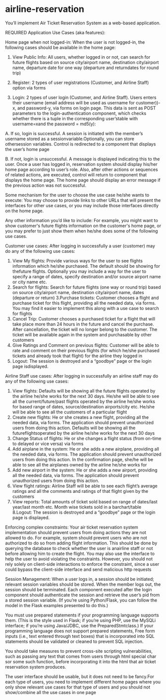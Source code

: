 # airline-reservation

You’ll implement Air Ticket Reservation System as a web-based application. 

REQUIRED Application Use Cases (aka features): 

Home page when not logged-in: When the user is not logged-in, the following cases should be available in the home page:
1. View Public Info: All users, whether logged in or not, can search for future flights based on source city/airport name, destination city/airport name, departure date for one way (departure and returndates for round trip)
   
2. Register: 2 types of user registrations (Customer, and Airline Staff) option via forms

3. Login: 2 types of user login (Customer, and Airline Staff). Users enters their username (email address will be used as username for customer))-x, and password-y, via forms on login page. This data is sent as POST parameters to the login-authentication component, which checks whether there is a tuple in the corresponding user’stable with username=xand the password = md5(y):

A. If so, login is successful. A session is initiated with the member’s username stored as a sessionvariable.Optionally, you can store othersession variables. Control is redirected to a component that displays the user’s home page

B. If not, login is unsuccessful. A message is displayed indicating this to the user. Once a user has logged in, reservation system should display his/her home page according to user’s role. Also, after other actions or sequences of related actions, are executed, control will return to component that displays the home page. The home page should display an error message if the previous action was not successful.

Some mechanism for the user to choose the use case he/she wants to execute: You may choose to provide links to other URLs that will present the interfaces for other use cases, or you may include those interfaces directly on the home page.

Any other information you’d like to include: For example, you might want to show customer's future flights information on the customer's home page, or you may prefer to just show them when he/she does some of the following use cases.




Customer use cases: After logging in successfully a user (customer) may do any of the following use cases:

1. View My flights: Provide various ways for the user to see flights information which he/she purchased. The default should be showing for thefuture flights. Optionally you may include a way for the user to specify a range of dates, specify destination and/or source airport name or city name etc.
2. Search for flights: Search for future flights (one way or round trip) based on source city/airport name, destination city/airport name, dates (departure or return)
3.Purchase tickets: Customer chooses a flight and purchase ticket for this flight, providing all the needed data, via forms. You may find it easier to implement this along with a use case to search for flights
4. Cancel Trip: Customer chooses a purchased ticket for a flight that will take place more than 24 hours in the future and cancel the purchase. After cancellation, the ticket will no longer belong to the customer. The ticket will be available again in the system and purchasable by other customers
5. Give Ratings and Comment on previous flights: Customer will be able to rate and comment on their previous flights (for which he/she purchased tickets and already took that flight) for the airline they logged in
6. Logout: The session is destroyed and a “goodbye” page or the login page isdisplayed.


Airline Staff use cases: After logging in successfully an airline staff may do any of the following use cases:

1. View flights: Defaults will be showing all the future flights operated by the airline he/she works for the next 30 days. He/she will be able to see all the current/future/past flights operated by the airline he/she works for based range of dates, source/destination airports/city etc. He/she will be able to see all the customers of a particular flight
2. Create new flights: He or she creates a new flight, providing all the needed data, via forms. The application should prevent unauthorized users from doing this action. Defaults will be showing all the futureflightsoperated by the airline he/she works for the next 30 days
3. Change Status of flights: He or she changes a flight status (from on-time to delayed or vice versa) via forms
4. Add airplane in the system: He or she adds a new airplane, providing all the needed data, via forms. The application should prevent unauthorized users from doing this action. In the confirmation page, she/he will be able to see all the airplanes owned by the airline he/she works for
5. Add new airport in the system: He or she adds a new airport, providing all the needed data, via forms. The application should prevent unauthorized users from doing this action.
6. View flight ratings: Airline Staff will be able to see each flight’s average ratings and all the comments and ratings of that flight given by the customers
7. View reports: Total amounts of ticket sold based on range of dates/last year/last month etc. Month wise tickets sold in a barchart/table
8.Logout: The session is destroyed and a “goodbye” page or the login page is displayed.


Enforcing complex constraints: Your air ticket reservation system implementation should prevent users from doing actions they are not allowed to do. For example, system should prevent users who are not authorized to do so from adding flight information. This should be done by querying the database to check whether the user is anairline staff or not before allowing him to create the flight. You may also use the interface to help the user to avoid violating the constraints. However, you should not rely solely on client-side interactions to enforce the constraint, since a user could bypass the client-side interface and send malicious http requests

Session Management: When a user logs in, a session should be initiated; relevant session variables should be stored. When the member logs out, the session should be terminated. Each component executed after the login component should authenticate the session and retrieve the user’s pid from a stored session variable. (If you’re using Python/Flask, you can follow the model in the Flask examples presented to do this.)

You must use prepared statements if your programming language supports them. (This is the style used in Flask; if you’re using PHP, use the MySQLi interface; if you’re using Java/JDBC, use the PreparedStmtclass.) If your programming language does not support prepared statements, Free form inputs (i.e., text entered through text boxes) that is incorporated into SQL statements should be validated or cleaned to prevent SQL injection.

You should take measures to prevent cross-site scripting vulnerabilities, such as passing any text that comes from users through html special char sor some such function, before incorporating it into the html that air ticket reservation system produces. 

The user interface should be usable, but it does not need to be fancy.For each type of users, you need to implement different home pages where you only show relevant use cases for that type of users and you should not show/combine all the use cases in one page
